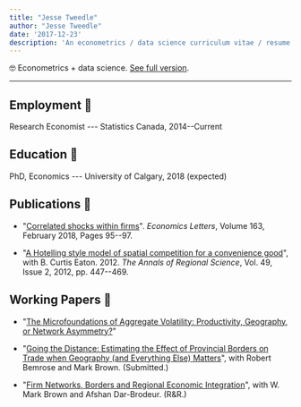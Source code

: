 ```yaml
---
title: "Jesse Tweedle" 
author: "Jesse Tweedle"
date: '2017-12-23'
description: 'An econometrics / data science curriculum vitae / resume. PhD, etc.'
---
```


:nerd_face: Econometrics + data science.  [See full version](/files/tweedle_cv.pdf).

----

## Employment :money_with_wings:

Research Economist --- Statistics Canada, 2014--Current

## Education :school_satchel:

PhD, Economics --- University of Calgary, 2018 (expected)

## Publications :blue_book:

* "[Correlated shocks within firms](https://www.sciencedirect.com/science/article/pii/S016517651730513X)". _Economics Letters_, Volume 163, February 2018, Pages 95--97.

* "[A Hotelling style model of spatial competition for a convenience good](https://link.springer.com/article/10.1007/s00168-011-0458-0)", with B. Curtis Eaton. 2012. *The Annals of Regional Science*, Vol. 49, Issue 2, 2012, pp. 447--469.

## Working Papers :notebook:

* "[The Microfoundations of Aggregate Volatility: Productivity, Geography, or Network Asymmetry?](/files/tweedle-network-volatility.pdf)"

* "[Going the Distance: Estimating the Effect of Provincial Borders on Trade when Geography (and Everything Else) Matters](/files/tweedle-trade-barriers-2016.pdf)", with Robert Bemrose and Mark Brown. (Submitted.)

* "[Firm Networks, Borders and Regional Economic Integration](/files/tweedle-firm-networks.pdf)", with W. Mark Brown and Afshan Dar-Brodeur. (R&R.)



<!--
## Awards

- Best Paper (awarded by the RSS at the NIE Doctoral Colloquium), 2016
- Queen Elizabeth II Fellowship, 2013--2014
- Faculty of Graduate Studies Scholarships, 2011--2014
- James D. Gaisford Research Award, 2012
- Economics Alumni Graduate Scholarship, 2012
- Best Teaching Assistant (Student Union of the
University of Calgary, nominated), 2012
-->
